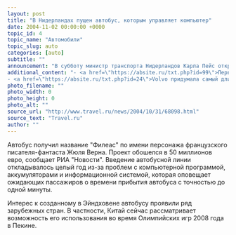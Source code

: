 ```yaml
---
layout: post
title: "В Нидерландах пущен автобус, которым управляет компьютер"
date: 2004-11-02 00:00:00 +0000
topic_id: 4
topic_name: "Автомобили"
topic_slug: auto
categories: [auto]
subtitle: ""
announcement: "В субботу министр транспорта Нидерландов Карла Пейс открыла в городе Эйнховен маршрут автобуса, которым управляет компьютер. Новый двухсекционный автобус ездит между центральным вокзалом Эйнховена и городским аэропортом. Для него проложена специальная бетонная дорога со встроенными магнитами, которые помогают компьютеру удерживать машину в нужном направлении. В принципе новый автобус может ездить без водителя, но из соображений безопасности за рулем все-таки сидит человек."
additional_content: "- <a href=\"https://absite.ru/txt.php?id=99\">Первый Renault Logan российской сборки появится через месяц</a>
- <a href=\"https://absite.ru/txt.php?id=24\">Volvo придумала самый длинный городской автобус</a>"
photo_filename: ""
photo_width: 0
photo_height: 0
photo_alt: ""
source_url: "http://www.travel.ru/news/2004/10/31/68098.html"
source_text: "Travel.ru"
author: ""
---
```

Автобус получил название "Филеас" по имени персонажа французского писателя-фантаста Жюля Верна. Проект обошелся в 50 миллионов евро, сообщает РИА "Новости". Введение автобусной линии откладывалось целый год из-за проблем с компьютерной программой, аккумуляторами и информационной системой, которая оповещает ожидающих пассажиров о времени прибытия автобуса с точностью до одной минуты.

Интерес к созданному в Эйндховене автобусу проявили ряд зарубежных стран. В частности, Китай сейчас рассматривает возможность его использования во время Олимпийских игр 2008 года в Пекине.
